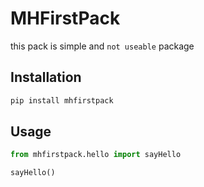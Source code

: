 # MHFirstPack

this pack is simple and `not useable` package

## Installation

``` bash
pip install mhfirstpack

```

## Usage

``` python
from mhfirstpack.hello import sayHello

sayHello()


```
